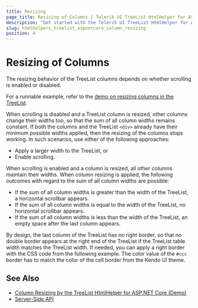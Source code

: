 ```yaml
---
title: Resizing
page_title: Resizing of Columns | Telerik UI TreeList HtmlHelper for ASP.NET Core
description: "Get started with the Telerik UI TreeList HtmlHelper for ASP.NET Core and learn how to enable column resizing to modify the width of columns."
slug: htmlhelpers_treelist_aspnetcore_column_resizing
position: 4
---
```


# Resizing of Columns

The resizing behavior of the TreeList columns depends on whether scrolling is enabled or disabled.

For a runnable example, refer to the [demo on resizing columns in the TreeList](https://demos.telerik.com/aspnet-core/treelist/column-resizing).

When scrolling is disabled and a TreeList column is resized, other columns change their widths too, so that the sum of all column widths remains constant. If both the columns and the TreeList `<div>` already have their minimum possible widths applied, then the resizing of the columns stops working. In such scenarios, use either of the following approaches:
* Apply a larger width to the TreeList, or
* Enable scrolling.

When scrolling is enabled and a column is resized, all other columns maintain their widths. When column resizing is applied, the following outcomes with regard to the sum of all column widths are possible:
* If the sum of all column widths is greater than the width of the TreeList, a horizontal scrollbar appears.
* If the sum of all column widths is equal to the width of the TreeList, no horizontal scrollbar appears.
* If the sum of all column widths is less than the width of the TreeList, an empty space after the last column appears.

By design, the last column of the TreeList has no right border, so that no double border appears at the right end of the TreeList if the TreeList table width matches the TreeList width. If needed, you can apply a right border with the CSS code from the following example. The color value of the `#ccc` border has to match the color of the cell border from the Kendo UI theme.

## See Also

* [Column Resizing by the TreeList HtmlHelper for ASP.NET Core (Demo)](https://demos.telerik.com/aspnet-core/treelist/column-resizing)
* [Server-Side API](/api/treelist)
